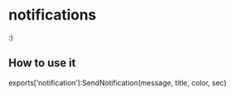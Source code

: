 # notifications
:)

## How to use it 
exports[‘notification’]:SendNotification(message, title, color, sec)
